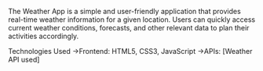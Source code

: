 The Weather App is a simple and user-friendly application that provides real-time weather information for a given location. Users can quickly access current weather conditions, forecasts, and other relevant data to plan their activities accordingly.

Technologies Used
->Frontend: HTML5, CSS3, JavaScript
->APIs: [Weather API used]